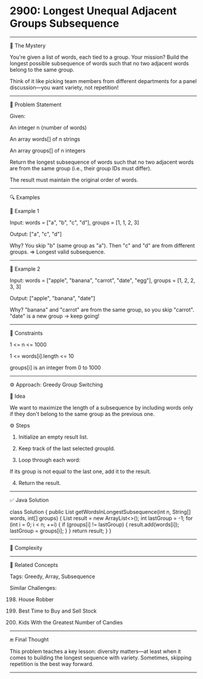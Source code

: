 # 2900: Longest Unequal Adjacent Groups Subsequence

   


---

🧠 The Mystery

You're given a list of words, each tied to a group. Your mission? Build the longest possible subsequence of words such that no two adjacent words belong to the same group.

Think of it like picking team members from different departments for a panel discussion—you want variety, not repetition!


---

🧩 Problem Statement

Given:

An integer n (number of words)

An array words[] of n strings

An array groups[] of n integers


Return the longest subsequence of words such that no two adjacent words are from the same group (i.e., their group IDs must differ).

The result must maintain the original order of words.


---

🔍 Examples

🧪 Example 1

Input: 
words = ["a", "b", "c", "d"], 
groups = [1, 1, 2, 3]

Output: ["a", "c", "d"]

Why?
You skip "b" (same group as "a"). Then "c" and "d" are from different groups.
=> Longest valid subsequence.


---

🧪 Example 2

Input:
words = ["apple", "banana", "carrot", "date", "egg"],
groups = [1, 2, 2, 3, 3]

Output: ["apple", "banana", "date"]

Why?
"banana" and "carrot" are from the same group, so you skip "carrot".
"date" is a new group → keep going!


---

📏 Constraints

1 <= n <= 1000

1 <= words[i].length <= 10

groups[i] is an integer from 0 to 1000



---

⚙️ Approach: Greedy Group Switching

🧠 Idea

We want to maximize the length of a subsequence by including words only if they don't belong to the same group as the previous one.

⚙️ Steps

1. Initialize an empty result list.


2. Keep track of the last selected groupId.


3. Loop through each word:

If its group is not equal to the last one, add it to the result.



4. Return the result.




---

✅ Java Solution

class Solution {
    public List<String> getWordsInLongestSubsequence(int n, String[] words, int[] groups) {
        List<String> result = new ArrayList<>();
        int lastGroup = -1;
        for (int i = 0; i < n; ++i) {
            if (groups[i] != lastGroup) {
                result.add(words[i]);
                lastGroup = groups[i];
            }
        }
        return result;
    }
}


---

🧮 Complexity


---

🧰 Related Concepts

Tags: Greedy, Array, Subsequence

Similar Challenges:

198. House Robber

121. Best Time to Buy and Sell Stock

1431. Kids With the Greatest Number of Candies



---

🔚 Final Thought

This problem teaches a key lesson: diversity matters—at least when it comes to building the longest sequence with variety. Sometimes, skipping repetition is the best way forward.


---

